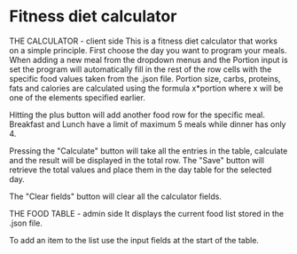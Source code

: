 # Fitness diet calculator
 THE CALCULATOR - client side
This is a fitness diet calculator that works on a simple principle. First choose the day you want to program your meals. When adding a new meal from the dropdown menus and the Portion input is set the program will automatically fill in the rest of the row cells with the specific food values taken from the .json file.
Portion size, carbs, proteins, fats and calories are calculated using the formula x*portion where x will be one of the elements specified earlier.

Hitting the plus button will add another food row for the specific meal. Breakfast and Lunch have a limit of maximum 5 meals while dinner has only 4.

Pressing the "Calculate" button will take all the entries in the table, calculate and the result will be displayed in the total row.
The "Save" button will retrieve the total values and place them in the day table for the selected day.

The "Clear fields" button will clear all the calculator fields.

THE FOOD TABLE - admin side
It displays the current food list stored in the .json file.

To add an item to the list use the input fields at the start of the table.
